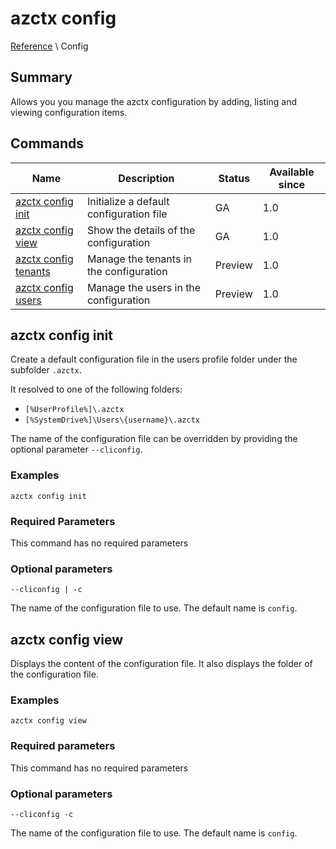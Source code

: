 # azctx config

[Reference](../reference.md) \ Config

## Summary

Allows you you manage the azctx configuration by adding, listing and viewing configuration items.

## Commands

| Name   | Description      | Status | Available since
|----------|---------------|-------|-----|
| [azctx config init](#azctx-config-init) | Initialize a default configuration file | GA | 1.0
| [azctx config view](#azctx-config-view) | Show the details of the configuration | GA | 1.0
| [azctx config tenants](config-tenants.md) | Manage the tenants in the configuration | Preview | 1.0
| [azctx config users](config-users.md) | Manage the users in the configuration | Preview | 1.0

## azctx config init

Create a default configuration file in the users profile folder under the subfolder `.azctx`.

It resolved to one of the following folders:

* `[%UserProfile%]\.azctx`
* `[%SystemDrive%]\Users\{username}\.azctx`

The name of the configuration file can be overridden by providing the optional parameter `--cliconfig`.

### Examples

```cli
azctx config init
```

### Required Parameters

This command has no required parameters

### Optional parameters

`--cliconfig | -c`

The name of the configuration file to use. The default name is `config`.

## azctx config view

Displays the content of the configuration file. It also displays the folder of the configuration file.

### Examples

```cli
azctx config view
```

### Required parameters

This command has no required parameters

### Optional parameters

`--cliconfig -c`

The name of the configuration file to use. The default name is `config`.

